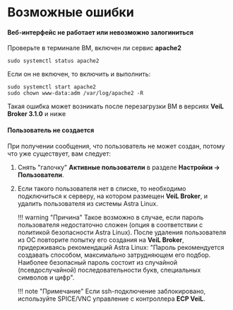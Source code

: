 # Возможные ошибки

#### Веб-интерфейс не работает или невозможно залогиниться

Проверьте в терминале ВМ, включен ли сервис **apache2**

```
sudo systemctl status apache2
```
   
Если он не включен, то включить и выполнить:

```
sudo systemctl start apache2  
sudo chown www-data:adm /var/log/apache2 -R
```

Такая ошибка может возникать после перезагрузки ВМ в версиях **VeiL Broker 3.1.0** и ниже

#### Пользователь не создается

При получении сообщения, что пользователь не может создан, потому что уже существует, вам следует:

1. Снять "галочку" **Активные пользователи** в разделе **Настройки -> Пользователи**.

1. Если такого пользователя нет в списке, то необходимо подключиться к серверу, на котором размещен **VeiL Broker**, 
   и удалить пользователя из системы Astra Linux.
   
    !!! warning "Причина"
        Такое возможно в случае, если пароль пользователя недостаточно сложен (опция в соответствии с политикой 
        безопасности Astra Linux). После удаления пользователя из ОС повторите попытку его создания на **VeiL Broker**,
        придерживаясь рекомендаций Astra Linux: "Пароль рекомендуется создавать способом, максимально затрудняющем
        его подбор. Наиболее безопасный пароль состоит из случайной (псевдослучайной)
        последовательности букв, специальных символов и цифр".
   
    !!! note "Примечание"
        Если ssh-подключение заблокировано, используйте SPICE/VNC управление с контроллера **ECP VeiL**.